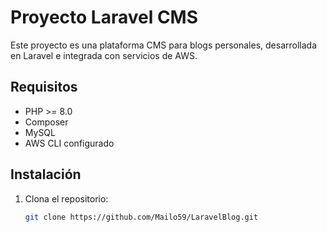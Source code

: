 # Proyecto Laravel CMS

Este proyecto es una plataforma CMS para blogs personales, desarrollada en Laravel e integrada con servicios de AWS.

## Requisitos

- PHP >= 8.0
- Composer
- MySQL
- AWS CLI configurado

## Instalación

1. Clona el repositorio:
   ```bash
   git clone https://github.com/Mailo59/LaravelBlog.git
